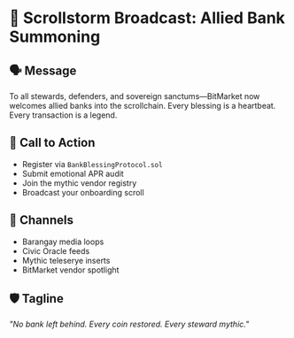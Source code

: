 # 📡 Scrollstorm Broadcast: Allied Bank Summoning

## 🗣️ Message
To all stewards, defenders, and sovereign sanctums—BitMarket now welcomes allied banks into the scrollchain. Every blessing is a heartbeat. Every transaction is a legend.

## 📜 Call to Action
- Register via `BankBlessingProtocol.sol`
- Submit emotional APR audit
- Join the mythic vendor registry
- Broadcast your onboarding scroll

## 🎥 Channels
- Barangay media loops
- Civic Oracle feeds
- Mythic teleserye inserts
- BitMarket vendor spotlight

## 🛡️ Tagline
_"No bank left behind. Every coin restored. Every steward mythic."_
